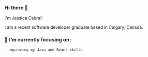 ### Hi there 👋

I'm Jessica Cabral!

I am a recent software developer graduate based in Calgary, Canada.



### 🌱 I’m currently focusing on:
    
    - improving my Java and React skills
